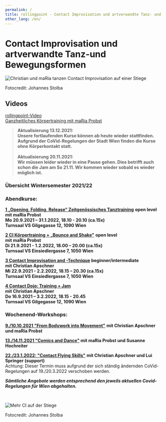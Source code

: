 ```yaml
---
permalink: /
title: rollingpoint - Contact Improvisation und artverwandte Tanz- und Bewegungsformen
other_lang: /en/
---
```

# Contact Improvisation und artverwandte Tanz-und Bewegungsformen

![Christian und maRia tanzen Contact Improvisation auf einer Stiege](/assets/uploads/dsc_1901_klein.jpg "Contact Improvisation")

Fotocredit: Johannes Stolba

## Videos

<div class="imglink"><a target="_blank" href="https://www.youtube.com/embed/kp3DqzN1Ldo"><img src="/assets/uploads/video_vorschau_rollingpoint.png" alt="" /><div>rollingpoint-Video</div></a></div>

<div class="imglink"><a target="_blank" href="https://www.youtube.com/embed/6A5otnVZAg4"><img src="/assets/uploads/video_vorschau_maria.png" alt="" /><div>Ganzheitliches Körpertraining mit maRia Probst</div></a></div>

> **Aktualisierung 13.12.2021:**\
> **Unsere fortlaufenden Kurse können ab heute wieder stattfinden. Aufgrund der CoVid-Regelungen der Stadt Wien finden die Kurse ohne Körperkontakt statt.**\
> \
> **Aktualisierung 20.11.2021:**\
> **Wir müssen leider wieder in eine Pause gehen. Dies betrifft auch schon die Jam am So 21.11. Wir kommen wieder sobald es wieder möglich ist.**

### Übersicht Wintersemester 2021/22

### Abendkurse:

**[1 „Opening, Folding, Release“ Zeitgenössisches Tanztraining](/kurse#mo)** **open level**\
**mit maRia Probst**  \
**Mo 20.9.2021 – 31.1.2022, 18.10 - 20.10 (ca.15x)**\
**Turnsaal VS Gilgegasse 12, 1090 Wien**

**[2 CI Körpertraining + „Bounce and Shake"](/kurse#di)**  **open level**\
**mit maRia Probst**\
**Di 21.9.2021 - 1.2.2022, 18.00 – 20.00 (ca.15x)**\
**Turnsaal VS Einsiedlergasse 7, 1050 Wien**

**[3 Contact Improvisation and -Technique](/kurse#mi) beginner/intermediate\
mit Christian Apschner\
Mi 22.9.2021 - 2.2.2022, 18.15 – 20.30 (ca.15x)\
Turnsaal VS Einsiedlergasse 7, 1050 Wien**

**[4 Contact Dojo: Training + Jam](/dojo)**\
**mit Christian Apschner**\
**Do 16.9.2021 – 3.2.2022, 18.15 - 20.45**\
**Turnsaal VS Gilgegasse 12, 1090 Wien**

### Wochenend-Workshops:

**[9./10.10.2021 "From Bodywork into Movement"](/workshops#bodywork)** **mit Christian Apschner und maRia Probst**

**[13./14.11.2021 "Comics and Dance"](/workshops#comics) mit maRia Probst und Susanne Hochreiter**

**[22./23.1.2022: "Contact Flying Skills"](/workshops#flying)** **mit Christian Apschner und Lui Springer (support)**\
Achtung: Dieser Termin muss aufgrund der sich ständig ändernden CoVid-Regelungen auf 19./20.3.2022 verschoben werden.

***Sämtliche Angebote werden entsprechend den jeweils aktuellen Covid-Regelungen für Wien abgehalten.***

&nbsp;

![Mehr CI auf der Stiege](/assets/uploads/dsc_1941a.jpg "Mehr CI auf der Stiege")

Fotocredit: Johannes Stolba